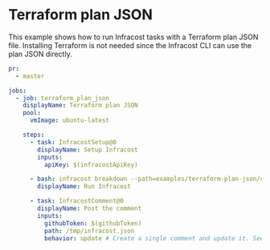 # Terraform plan JSON

This example shows how to run Infracost tasks with a Terraform plan JSON file. Installing Terraform is not needed since the Infracost CLI can use the plan JSON directly.

[//]: <> (BEGIN EXAMPLE)
```yml
pr:
  - master

jobs:
  - job: terraform_plan_json
    displayName: Terraform plan JSON
    pool:
      vmImage: ubuntu-latest

    steps:
      - task: InfracostSetup@0
        displayName: Setup Infracost
        inputs:
          apiKey: $(infracostApiKey)

      - bash: infracost breakdown --path=examples/terraform-plan-json/code/plan.json --format=json --out-file=/tmp/infracost.json
        displayName: Run Infracost

      - task: InfracostComment@0
        displayName: Post the comment
        inputs:
          githubToken: $(githubToken)
          path: /tmp/infracost.json
          behavior: update # Create a single comment and update it. See https://github.com/infracost/actions/tree/master/overview.md#infracostcomment-task for other options
```
[//]: <> (END EXAMPLE)
